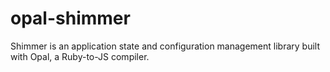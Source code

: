 opal-shimmer
============

Shimmer is an application state and configuration management library built with Opal, a Ruby-to-JS compiler.
